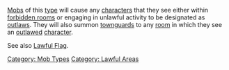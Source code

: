 [Mobs](:Category:_Mobs "wikilink") of this
[type](:Category:_Mob_Types "wikilink") will cause any
[characters](:Category:_Characters "wikilink") that they see either
within [forbidden rooms](Forbidden_Rooms "wikilink") or engaging in
unlawful activity to be designated as [outlaws](Outlaw_Flag "wikilink").
They will also summon [townguards](Townguard_Mobs "wikilink") to any
[room](:Category:_Rooms "wikilink") in which they see an
[outlawed](Outlaw_Flag "wikilink")
[character](:Category:_Characters "wikilink").

See also [Lawful Flag](Lawful_Flag "wikilink").

[Category: Mob Types](Category:_Mob_Types "wikilink") [Category: Lawful
Areas](Category:_Lawful_Areas "wikilink")

